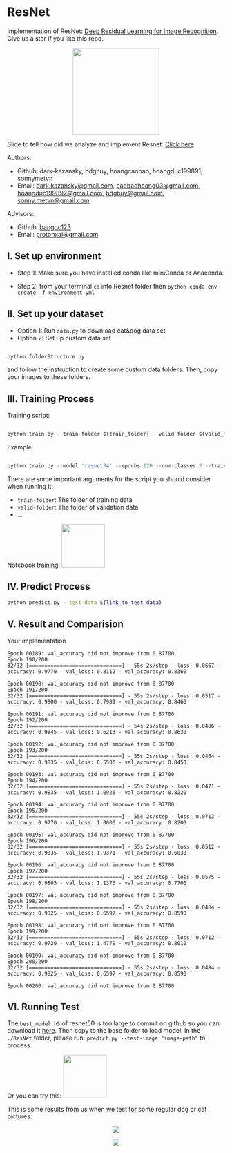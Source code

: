 # ResNet

Implementation of ResNet: [Deep Residual Learning for Image Recognition](https://arxiv.org/abs/1512.03385). Give us a star if you like this repo.

<p align="center">
    <img src='https://i.ibb.co/XZmYNjK/Resnet-Logo.jpg' width=200 class="center">
</p>

Slide to tell how did we analyze and implement Resnet: [Click here](https://docs.google.com/presentation/d/1a18IyR1nc6GLTU5hibw3VabLVFbPjeE1/edit?usp=sharing&ouid=110166614717096573075&rtpof=true&sd=true)


Authors:
- Github: dark-kazansky, bdghuy, hoangcaobao, hoangduc199891, sonnymetvn
- Email: dark.kazansky@gmail.com, caobaohoang03@gmail.com, hoangduc199892@gmail.com, bdghuy@gmail.com, sonny.metvn@gmail.com

Advisors:
- Github: [bangoc123](https://github.com/bangoc123)
- Email: protonxai@gmail.com 

## I.  Set up environment
- Step 1: Make sure you have installed conda like miniConda or Anaconda. 



- Step 2: from your terminal ```cd``` into Resnet folder then ```python conda env create -f environment.yml```


## II.  Set up your dataset

- Option 1: Run ```data.py``` to download cat&dog data set 
- Option 2: Set up custom data set

```python

python folderStructure.py

```
and follow the instruction to create some custom data folders. Then, copy your images to these folders.

## III. Training Process
Training script:


```python

python train.py --train-folder ${train_folder} --valid-folder ${valid_folder} --num-classes ${num_classes}  --epochs ${epochs}
```
Example:

```python

python train.py --model 'resnet34' --epochs 120 --num-classes 2 --train-folder $train_folder --valid-folder $valid_folder
``` 
There are some important arguments for the script you should consider when running it:

- `train-folder`: The folder of training data
- `valid-folder`: The folder of validation data
- ...

Notebook training: [<img src='https://camo.githubusercontent.com/84f0493939e0c4de4e6dbe113251b4bfb5353e57134ffd9fcab6b8714514d4d1/68747470733a2f2f636f6c61622e72657365617263682e676f6f676c652e636f6d2f6173736574732f636f6c61622d62616467652e737667' width=100 class="left">](https://colab.research.google.com/drive/1cb7Nkkn5o_U7cVvnxXmfx-jdyoc4slhu?usp=sharing)

## IV. Predict Process

```bash
python predict.py --test-data ${link_to_test_data}
```

## V. Result and Comparision

Your implementation
```
Epoch 00189: val_accuracy did not improve from 0.87700
Epoch 190/200
32/32 [==============================] - 55s 2s/step - loss: 0.0667 - accuracy: 0.9770 - val_loss: 0.8112 - val_accuracy: 0.8360

Epoch 00190: val_accuracy did not improve from 0.87700
Epoch 191/200
32/32 [==============================] - 55s 2s/step - loss: 0.0517 - accuracy: 0.9800 - val_loss: 0.7989 - val_accuracy: 0.8460

Epoch 00191: val_accuracy did not improve from 0.87700
Epoch 192/200
32/32 [==============================] - 54s 2s/step - loss: 0.0486 - accuracy: 0.9845 - val_loss: 0.6213 - val_accuracy: 0.8630

Epoch 00192: val_accuracy did not improve from 0.87700
Epoch 193/200
32/32 [==============================] - 55s 2s/step - loss: 0.0464 - accuracy: 0.9835 - val_loss: 0.5506 - val_accuracy: 0.8450

Epoch 00193: val_accuracy did not improve from 0.87700
Epoch 194/200
32/32 [==============================] - 55s 2s/step - loss: 0.0471 - accuracy: 0.9835 - val_loss: 1.0926 - val_accuracy: 0.8220

Epoch 00194: val_accuracy did not improve from 0.87700
Epoch 195/200
32/32 [==============================] - 55s 2s/step - loss: 0.0713 - accuracy: 0.9770 - val_loss: 1.0000 - val_accuracy: 0.8200

Epoch 00195: val_accuracy did not improve from 0.87700
Epoch 196/200
32/32 [==============================] - 55s 2s/step - loss: 0.0512 - accuracy: 0.9835 - val_loss: 1.9371 - val_accuracy: 0.6830

Epoch 00196: val_accuracy did not improve from 0.87700
Epoch 197/200
32/32 [==============================] - 55s 2s/step - loss: 0.0575 - accuracy: 0.9805 - val_loss: 1.1376 - val_accuracy: 0.7760

Epoch 00197: val_accuracy did not improve from 0.87700
Epoch 198/200
32/32 [==============================] - 55s 2s/step - loss: 0.0484 - accuracy: 0.9825 - val_loss: 0.6597 - val_accuracy: 0.8590

Epoch 00198: val_accuracy did not improve from 0.87700
Epoch 199/200
32/32 [==============================] - 55s 2s/step - loss: 0.0712 - accuracy: 0.9720 - val_loss: 1.4779 - val_accuracy: 0.8010

Epoch 00199: val_accuracy did not improve from 0.87700
Epoch 200/200
32/32 [==============================] - 55s 2s/step - loss: 0.0484 - accuracy: 0.9825 - val_loss: 0.6597 - val_accuracy: 0.8590

Epoch 00200: val_accuracy did not improve from 0.87700

```

## VI. Running Test

The ```best_model.h5``` of resnet50 is too large to commit on github so you can download it [here](https://drive.google.com/file/d/1pDfrAt7wHvDZrX4uolFxwE7KeUVTJvY8/view?usp=sharing). Then copy to the base folder to load model.
In the ```./ResNet``` folder, please run: ```predict.py --test-image "image-path"``` to process.

Or you can try this: [<img src='https://camo.githubusercontent.com/84f0493939e0c4de4e6dbe113251b4bfb5353e57134ffd9fcab6b8714514d4d1/68747470733a2f2f636f6c61622e72657365617263682e676f6f676c652e636f6d2f6173736574732f636f6c61622d62616467652e737667' width=100 class="left">](https://colab.research.google.com/drive/1ySFObB6ZPgxJyq8G9_dHpQypExXAgAI2?usp=sharing&fbclid=IwAR0rEWKeq3m4Qmis2DZ5HkhCgZSEYj95kTImWqE_HZejUgYZRj9UiYdnjDM)

This is some results from us when we test for some regular dog or cat pictures:

<p align="center">
    <img src='https://i.imgur.com/UaAgqlO.jpeg' class="center">
</p>
<p align="center">
    <img src='https://i.imgur.com/t3jZt9D.jpeg' class="center">
</p>



